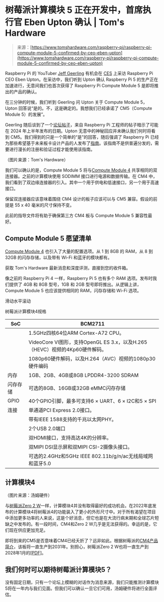 <!--yml

分类：未分类

日期：2024-05-27 14:49:49

-->

# 树莓派计算模块 5 正在开发中，首席执行官 Eben Upton 确认 | Tom's Hardware

> 来源：[https://www.tomshardware.com/raspberry-pi/raspberry-pi-compute-module-5-confirmed-by-ceo-eben-upton](https://www.tomshardware.com/raspberry-pi/raspberry-pi-compute-module-5-confirmed-by-ceo-eben-upton)

Raspberry Pi 的 YouTuber [Jeff Geerling](https://youtu.be/Lky4FSfbc1E) 有机会在 [CES](https://www.tomshardware.com/tag/ces) 上采访 Raspberry Pi CEO Eben Upton。在采访中，我们听到 Upton 确认 Raspberry Pi 5 的生产正在加速进行，无意间我们也首次获得了 Raspberry Pi Compute Module 5 是即将推出的产品的确认。

在三分钟的时候，我们听到 Geerling 问 Upton 关于 Compute Module 5，Upton 回答说“是的。不，这是确定的。我想我们已经承诺了 CM5（Compute Module 5）的发展”。

Geerling 随后谈到了一个[论坛帖子](https://forums.raspberrypi.com/viewtopic.php?t=358183#p2147972)，来自 Raspberry Pi 工程师的帖子暗示了可能在 2024 年上半年发布的日期。Upton 无意中的神秘回应并未确认我们何时将看到 CM5。我们得到的只是一个简单的“是”的回答，随后强调了 Raspberry Pi 已经为那些希望基于未来板卡设计产品的人发布了[指南](https://pip.raspberrypi.com/categories/944-raspberry-pi-compute-module-5)。该指南不是供普遍分发的，需要进行漫长的注册和验证过程才能使用该指南。

（图片来源：Tom's Hardware）

我们可以确认的是，Compute Module 5 将与[Compute Module 4](https://www.tomshardware.com/reviews/raspberry-pi-compute-module-4) 共享相同的双连接器。之前的计算模块使用 SODIMM 接口进行电源和数据传输。在 CM4 中，我们看到了双边缘连接器的引入。其中一个用于供电和低速接口，另一个用于高速接口。

保留双连接器应该意味着围绕 CM4 设计的板子应该可以与 CM5 兼容。假设的前提是 55 x 40 毫米的尺寸保持不变。

此前的指导文件将有助于确保第三方 CM4 板与 Compute Module 5 兼容性最好。

## Compute Module 5 愿望清单

[Compute Module 4](https://www.tomshardware.com/reviews/raspberry-pi-compute-module-4) 也引入了大量的配置选项。从 1 到 8GB 的 RAM，从 8 到 32GB 的闪存存储，以及带有 Wi-Fi 和蓝牙的模块都有。

获取 Tom's Hardware 最新消息和深度评测，直接到您的收件箱。

像之前的 Raspberry Pi 4 一样，Raspberry Pi 5 也有多个 RAM 选项。发布时我们提供了 4GB 和 8GB 型号，1GB 和 2GB 型号即将推出。从逻辑上讲，Compute Module 5 也应该提供相同的 RAM，闪存存储和 Wi-Fi 选项。

滑动水平滚动

树莓派计算模块4规格

| SoC | BCM2711 |
| --- | --- |
|   | 1.5GHz四核64位ARM Cortex-A72 CPU。 |
|   | VideoCore VI图形，支持OpenGL ES 3.x，以及H.265（HEVC）视频的4Kp60硬件解码。 |
|   | 1080p60硬件解码，以及H.264（AVC）视频的1080p30硬件编码 |
| 内存 | 1GB、2GB、4GB或8GB LPDDR4-3200 SDRAM |
| 闪存存储 | 可选的8GB、16GB或32GB eMMC闪存存储 |
| GPIO | 40个GPIO引脚，最多可支持6 × UART、6 × I2C和5 × SPI |
| 连接 | 单通道PCI Express 2.0接口。 |
|   | 带有IEEE 1588支持的千兆以太网PHY。 |
|   | 2个USB 2.0端口 |
|   | 双HDMI接口，支持高达4K的分辨率。 |
|   | 双MIPI DSI显示屏和双MIPI CSI-2摄像头接口。 |
|   | 可选的2.4GHz和5GHz IEEE 802.11b/g/n/ac无线局域网和蓝牙5.0 |

## 计算模块4

（图片来源：汤姆硬件）

与[树莓派Zero 2 W](https://www.tomshardware.com/reviews/raspberry-pi-zero-2-w-review)一样，计算模块4并没有取得最好的成功机会。在2022年底发布的计算模块4将树莓派4的功能装入了更小的外形尺寸中。对于所有渴望在项目中添加更多功率的人来说，这是个好消息，但它也是在大流行病末期和全球芯片短缺之中发布的。有一段时间，CM4和Zero 2 W几乎是无法获得的。幸运的是，它们现在供应更加充足。

即将到来的CM5是否意味着CM4已经夭折了？远非如此。根据树莓派的[CM4产品简介](https://datasheets.raspberrypi.com/cm4/cm4-product-brief.pdf)，该板将一直生产到2031年。别担心，树莓派Zero 2 W也将一直生产到2028年1月的[[PDF]](https://datasheets.raspberrypi.com/rpizero2/raspberry-pi-zero-2-w-product-brief.pdf)。

## 我们何时可以期待树莓派计算模块5？

没有固定日期，只有一个论坛上模糊的对话作为消息来源，我们只能推测计算模块5将在一年内与我们见面。但我们可以确认一旦它们可用，汤姆硬件将进行全面评估。
